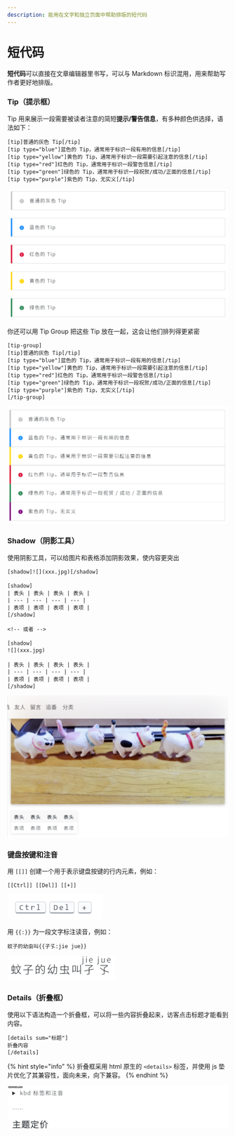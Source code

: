 ```yaml
---
description: 能用在文字和独立页面中帮助排版的短代码
---
```


# 短代码

**短代码**可以直接在文章编辑器里书写，可以与 Markdown 标识混用，用来帮助写作者更好地排版。

### Tip（提示框）

Tip 用来展示一段需要被读者注意的简短**提示/警告信息**，有多种颜色供选择，语法如下：

```text
[tip]普通的灰色 Tip[/tip]
[tip type="blue"]蓝色的 Tip，通常用于标识一段有用的信息[/tip]
[tip type="yellow"]黄色的 Tip，通常用于标识一段需要引起注意的信息[/tip]
[tip type="red"]红色的 Tip，通常用于标识一段警告信息[/tip]
[tip type="green"]绿色的 Tip，通常用于标识一段祝贺/成功/正面的信息[/tip]
[tip type="purple"]紫色的 Tip，无实义[/tip]
```

![](../.gitbook/assets/image%20%285%29.png)

你还可以用 Tip Group 把这些 Tip 放在一起，这会让他们排列得更紧密

```text
[tip-group]
[tip]普通的灰色 Tip[/tip]
[tip type="blue"]蓝色的 Tip，通常用于标识一段有用的信息[/tip]
[tip type="yellow"]黄色的 Tip，通常用于标识一段需要引起注意的信息[/tip]
[tip type="red"]红色的 Tip，通常用于标识一段警告信息[/tip]
[tip type="green"]绿色的 Tip，通常用于标识一段祝贺/成功/正面的信息[/tip]
[tip type="purple"]紫色的 Tip，无实义[/tip]
[/tip-group]
```

![](../.gitbook/assets/image%20%286%29.png)

### Shadow（阴影工具）

使用阴影工具，可以给图片和表格添加阴影效果，使内容更突出

```text
[shadow]![](xxx.jpg)[/shadow]

[shadow]
| 表头 | 表头 | 表头 | 表头 |
| --- | --- | --- | --- |
| 表项 | 表项 | 表项 | 表项 |
[/shadow]

<!-- 或者 -->

[shadow]
![](xxx.jpg)

| 表头 | 表头 | 表头 | 表头 |
| --- | --- | --- | --- |
| 表项 | 表项 | 表项 | 表项 |
[/shadow]
```

![](../.gitbook/assets/image%20%289%29.png)

### 键盘按键和注音

用 `[[]]` 创建一个用于表示键盘按键的行内元素，例如：

```text
[[Ctrl]] [[Del]] [[+]]
```

![](../.gitbook/assets/image%20%2810%29.png)

用 `{{:}}` 为一段文字标注读音，例如：

```text
蚊子的幼虫叫{{孑孓:jie jue}}
```

![](../.gitbook/assets/image%20%288%29.png)

### Details（折叠框）

使用以下语法构造一个折叠框，可以将一些内容折叠起来，访客点击标题才能看到内容。

```text
[details sum="标题"]
折叠内容
[/details]
```

{% hint style="info" %}
折叠框采用 html 原生的 `<details>` 标签，并使用 js 垫片优化了其兼容性，面向未来，向下兼容。
{% endhint %}

![](../.gitbook/assets/honeycam-2020-10-06-15-29-20.gif)



